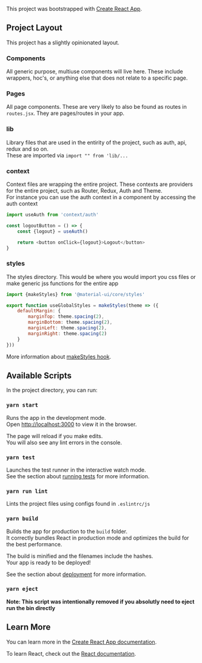 This project was bootstrapped with [Create React App](https://github.com/facebook/create-react-app).

## Project Layout
This project has a slightly opinionated layout.

### Components

All generic purpose, multiuse components will live here. These include wrappers, hoc's, or anything else that does not relate to a specific page.

### Pages

All page components. These are very likely to also be found as routes in `routes.jsx`. They are pages/routes in your app.

### lib

Library files that are used in the entirity of the project, such as auth, api, redux and so on.<br />These are imported via `import "" from 'lib/...`

### context

Context files are wrapping the entire project. These contexts are providers for the entire project, such as Router, Redux, Auth and Theme.<br />For instance you can use the auth context in a component by accessing the auth context
```js
import useAuth from 'context/auth'

const logoutButton = () => {
	const {logout} = useAuth()

	return <button onClick={logout}>Logout</button>
}
```

### styles

The styles directory. This would be where you would import you css files or make generic jss functions for the entire app
```js
import {makeStyles} from '@material-ui/core/styles'

export function useGlobalStyles = makeStyles(theme => ({
	defaultMargin: {
		marginTop: theme.spacing(2),
		marginBottom: theme.spacing(2),
		marginLeft: theme.spacing(2),
		marginRight: theme.spacing(2)
	}
}))
```
More information about [makeStyles hook](https://material-ui.com/styles/api/#makestyles-styles-options-hook).

## Available Scripts

In the project directory, you can run:

### `yarn start`

Runs the app in the development mode.<br /> Open [http://localhost:3000](http://localhost:3000) to view it in the
browser.

The page will reload if you make edits.<br /> You will also see any lint errors in the console.

### `yarn test`

Launches the test runner in the interactive watch mode.<br /> See the section about
[running tests](https://facebook.github.io/create-react-app/docs/running-tests) for more information.

### `yarn run lint`

Lints the project files using configs found in `.eslintrc/js`

### `yarn build`

Builds the app for production to the `build` folder.<br /> It correctly bundles React in production mode and optimizes
the build for the best performance.

The build is minified and the filenames include the hashes.<br /> Your app is ready to be deployed!

See the section about [deployment](https://facebook.github.io/create-react-app/docs/deployment) for more information.

### `yarn eject`

**Note: This script was intentionally removed if you absolutly need to eject run the bin directly**

## Learn More

You can learn more in the
[Create React App documentation](https://facebook.github.io/create-react-app/docs/getting-started).

To learn React, check out the [React documentation](https://reactjs.org/).
